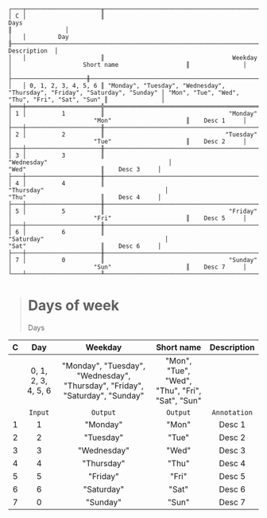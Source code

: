 ```text
┌───┬─────────────────────╥────────────────────────────────────────────────────────────────────────────────────────────────────────────────────────────────╥───────────────┐
│ C │                     ║                                                         Days                                                                   ║               │
│   │         Day         ╟──────────────────────────────────────────────────────────────────────────────┬─────────────────────────────────────────────────╢  Description  │
│   │                     ║                                    Weekday                                   │                    Short name                   ║               │
│   ├─────────────────────╫──────────────────────────────────────────────────────────────────────────────┼─────────────────────────────────────────────────╫───────────────┤
│   │ 0, 1, 2, 3, 4, 5, 6 ║ "Monday", "Tuesday", "Wednesday", "Thursday", "Friday", "Saturday", "Sunday" │ "Mon", "Tue", "Wed", "Thu", "Fri", "Sat", "Sun" ║               │
╞═══╪═════════════════════╬══════════════════════════════════════════════════════════════════════════════╪═════════════════════════════════════════════════╬═══════════════╡
│ 1 │          1          ║                                   "Monday"                                   │                       "Mon"                     ║    Desc 1     │
├───┼─────────────────────╫──────────────────────────────────────────────────────────────────────────────┼─────────────────────────────────────────────────╫───────────────┤
│ 2 │          2          ║                                  "Tuesday"                                   │                       "Tue"                     ║    Desc 2     │
├───┼─────────────────────╫──────────────────────────────────────────────────────────────────────────────┼─────────────────────────────────────────────────╫───────────────┤
│ 3 │          3          ║                                 "Wednesday"                                  │                       "Wed"                     ║    Desc 3     │
├───┼─────────────────────╫──────────────────────────────────────────────────────────────────────────────┼─────────────────────────────────────────────────╫───────────────┤
│ 4 │          4          ║                                  "Thursday"                                  │                       "Thu"                     ║    Desc 4     │
├───┼─────────────────────╫──────────────────────────────────────────────────────────────────────────────┼─────────────────────────────────────────────────╫───────────────┤
│ 5 │          5          ║                                   "Friday"                                   │                       "Fri"                     ║    Desc 5     │
├───┼─────────────────────╫──────────────────────────────────────────────────────────────────────────────┼─────────────────────────────────────────────────╫───────────────┤
│ 6 │          6          ║                                  "Saturday"                                  │                       "Sat"                     ║    Desc 6     │
├───┼─────────────────────╫──────────────────────────────────────────────────────────────────────────────┼─────────────────────────────────────────────────╫───────────────┤
│ 7 │          0          ║                                   "Sunday"                                   │                       "Sun"                     ║    Desc 7     │
└───┴─────────────────────╨──────────────────────────────────────────────────────────────────────────────┴─────────────────────────────────────────────────╨───────────────┘
```

> # Days of week
> Days

| C |         Day         |                                   Weekday                                    |                   Short name                    | Description  |
|:-:|:-------------------:|:----------------------------------------------------------------------------:|:-----------------------------------------------:|:------------:|
|   | 0, 1, 2, 3, 4, 5, 6 | "Monday", "Tuesday", "Wednesday", "Thursday", "Friday", "Saturday", "Sunday" | "Mon", "Tue", "Wed", "Thu", "Fri", "Sat", "Sun" |              |
|   |       `Input`       |                                   `Output`                                   |                    `Output`                     | `Annotation` |
| 1 |          1          |                                   "Monday"                                   |                      "Mon"                      |    Desc 1    |
| 2 |          2          |                                  "Tuesday"                                   |                      "Tue"                      |    Desc 2    |
| 3 |          3          |                                 "Wednesday"                                  |                      "Wed"                      |    Desc 3    |
| 4 |          4          |                                  "Thursday"                                  |                      "Thu"                      |    Desc 4    |
| 5 |          5          |                                   "Friday"                                   |                      "Fri"                      |    Desc 5    |
| 6 |          6          |                                  "Saturday"                                  |                      "Sat"                      |    Desc 6    |
| 7 |          0          |                                   "Sunday"                                   |                      "Sun"                      |    Desc 7    |
